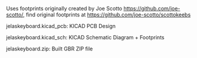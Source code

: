 Uses footprints originally created by Joe Scotto https://github.com/joe-scotto/, find original footprints at https://github.com/joe-scotto/scottokeebs

jelaskeyboard.kicad_pcb: KICAD PCB Design

jelaskeyboard.kicad_sch: KICAD Schematic Diagram + Footprints

jelaskeyboard.zip: Built GBR ZIP file
